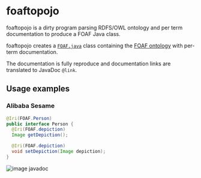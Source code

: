 # foaftopojo
foaftopojo is a dirty program parsing RDFS/OWL ontology and per term documentation to produce a FOAF Java class.

foaftopojo creates a [`FOAF.java`](FOAF.java) class containing the [FOAF ontology](http://xmlns.com/foaf/spec/) with per-term documentation. 

The documentation is fully reproduce and documentation links are translated to JavaDoc `@link`.

## Usage examples

### Alibaba Sesame

```java
@Iri(FOAF.Person)
public interface Person {
  @Iri(FOAF.depiction)
  Image getDepiction();

  @Iri(FOAF.depiction)
  void setDepiction(Image depiction);
}
```

![image javadoc](http://i.imgur.com/R14WYg2.png)

